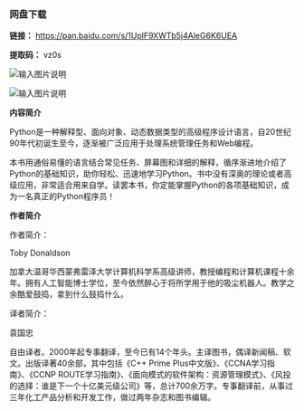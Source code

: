 ### 网盘下载

**链接：** https://pan.baidu.com/s/1UplF9XWTb5j4AleG6K6UEA 

**提取码：** vz0s

![输入图片说明](https://images.gitee.com/uploads/images/2020/0826/101012_087c84b8_7785827.jpeg "图怪兽_6019894cc394ad904689234b6cf6b4c7_99096.jpg")

![输入图片说明](https://images.gitee.com/uploads/images/2020/0708/200702_5dc6dbcd_7785827.png "屏幕截图.png")

 **内容简介** 

Python是一种解释型、面向对象、动态数据类型的高级程序设计语言，自20世纪90年代初诞生至今，逐渐被广泛应用于处理系统管理任务和Web编程。

本书用通俗易懂的语言结合常见任务、屏幕图和详细的解释，循序渐进地介绍了Python的基础知识，助你轻松、迅速地学习Python。书中没有深奥的理论或者高级应用，非常适合用来自学。读罢本书，你定能掌握Python的各项基础知识，成为一名真正的Python程序员！

 **作者简介** 

作者简介：

Toby Donaldson

加拿大温哥华西蒙弗雷泽大学计算机科学系高级讲师，教授编程和计算机课程十余年。拥有人工智能博士学位，至今依然醉心于将所学用于他的吸尘机器人。教学之余酷爱鼓捣，拿到什么鼓捣什么。

译者简介：

袁国忠

自由译者。2000年起专事翻译，至今已有14个年头。主译图书，偶译新闻稿、软文。出版译著40余部，其中包括《C++ Prime Plus中文版》、《CCNA学习指南》、《CCNP ROUTE学习指南》、《面向模式的软件架构：资源管理模式》、《风投的选择：谁是下一个十亿美元级公司》等，总计700余万字。专事翻译前，从事过三年化工产品分析和开发工作，做过两年杂志和图书编辑。
